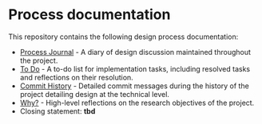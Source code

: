 # Process documentation

This repository contains the following design process documentation:

- [Process Journal](./process-journal.md) - A diary of design discussion maintained throughout the project.
- [To Do](./to-do.md) - A to-do list for implementation tasks, including resolved tasks and reflections on their resolution.
- [Commit History](https://github.com/pippinbarr/v-r-4-99/commits/master) - Detailed commit messages during the history of the project detailing design at the technical level.
- [Why?](./why.md) - High-level reflections on the research objectives of the project.
- Closing statement: **tbd**
